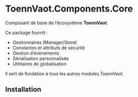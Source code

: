 ﻿# ToennVaot.Components.Core

Composant de base de l’écosystème **ToennVaot**.

Ce package fournit :
- Gestionnaires (Manager/Store)
- Constantes et attributs de sécurité
- Gestion d’événements
- Sérialisation personnalisée
- Utilitaires de globalisation

Il sert de fondation à tous les autres modules ToennVaot.

## Installation